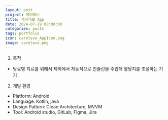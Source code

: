 ```yaml
---
layout: post
project: 케어레보
title: 케어레보 App
date: 2024-07-29 08:00:00 
categories: posts 
tags: portfolio
icon: carelevo_AppIcon.png
image: carelevo.png
---
```

1) 목적
 - 당료병 치료를 위해서 체외에서 자동적으로 인슐린을 주입해 혈당치를 조절하는 기기

2) 개발 환경
 - Platform: Android  
 - Language: Kotlin, java
 - Design Pattern: Clean Architecture, MVVM
 - Tool: Android studio, GitLab, Figma, Jira
 

 

 
